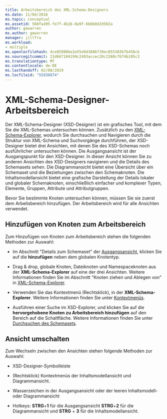 ```yaml
---
title: Arbeitsbereich des XML-Schema-Designers
ms.date: 11/04/2016
ms.topic: conceptual
ms.assetid: 588fa495-fe7f-4b16-8a9f-6b6b8d2d502a
author: gewarren
ms.author: gewarren
manager: jillfra
ms.workload:
- multiple
ms.openlocfilehash: 4ce85980be2e55e9d3886f39ec855303b7b458cb
ms.sourcegitcommit: 21d667104199c2493accec20c2388cf674b195c3
ms.translationtype: MT
ms.contentlocale: de-DE
ms.lasthandoff: 02/08/2019
ms.locfileid: "55930874"
---
```

# <a name="xml-schema-designer-workspace"></a>XML-Schema-Designer-Arbeitsbereich

Der XML-Schema-Designer (XSD-Designer) ist ein grafisches Tool, mit dem Sie die XML-Schemas untersuchen können. Zusätzlich zu den [XML-Schema-Explorer](../xml-tools/xml-schema-explorer.md), wodurch Sie durchsuchen und Navigieren durch die Struktur von XML-Schema und Suchvorgänge durchführen, der XSD-Designer bietet drei Ansichten, mit denen Sie des XSD-Schemas noch ausführlicher untersuchen können. Die Ausgangsansicht ist der Ausgangspunkt für den XSD-Designer. In dieser Ansicht können Sie zu anderen Ansichten des XSD-Designers navigieren und die Details des Schemasets sehen. Die Diagrammansicht bietet eine Übersicht über ein Schemaset und die Beziehungen zwischen den Schemaknoten. Die Inhaltsmodellansicht bietet eine grafische Darstellung der Details lokaler und globaler Schemaknoten, einschließlich einfacher und komplexer Typen, Elemente, Gruppen, Attribute und Attributgruppen.

Bevor Sie bestimmte Knoten untersuchen können, müssen Sie sie zuerst dem Arbeitsbereich hinzufügen. Der Arbeitsbereich wird für alle Ansichten verwendet.

## <a name="add-nodes-to-the-workspace"></a>Hinzufügen von Knoten zum Arbeitsbereich

Zum Hinzufügen von Knoten zum Arbeitsbereich stehen die folgenden Methoden zur Auswahl:

-   Im Abschnitt "Details zum Schemaset" der [Ausgangsansicht](../xml-tools/start-view.md), klicken Sie auf die **hinzufügen** neben dem globalen Knotentyp.

-   Drag & drop, globale Knoten, Dateiknoten und Namespaceknoten aus der **XML-Schema-Explorer** auf eine der drei Ansichten. Weitere Informationen finden Sie im Abschnitt "Knoten ziehen und Ablegen von" in [XML-Schema-Explorer](../xml-tools/xml-schema-explorer.md).

-   Verwenden Sie das Kontextmenü (Rechtsklick), in der **XML-Schema-Explorer**. Weitere Informationen finden Sie unter [Kontextmenüs](../xml-tools/context-menus-xml-schema-explorer.md).

-   Ausführen einer Suche im XSD-Explorer, und klicken Sie auf die **hervorgehobene Knoten zu Arbeitsbereich hinzufügen** auf den Bereich auf die Schaltfläche. Weitere Informationen finden Sie unter [Durchsuchen des Schemasets](../xml-tools/searching-the-schema-set.md).

## <a name="switch-views"></a>Ansicht umschalten

Zum Wechseln zwischen den Ansichten stehen folgende Methoden zur Auswahl:

-   XSD-Designer-Symbolleiste

-   (Rechtsklick) Kontextmenüs der Inhaltsmodellansicht und Diagrammansicht.

-   Wasserzeichen in der Ausgangsansicht oder der leeren Inhaltsmodell- oder Diagrammansicht

-   Hotkeys: **STRG**+**1** für die Ausgangsansicht **STRG**+**2** für die Diagrammansicht und **STRG** + **3** für die Inhaltsmodellansicht.